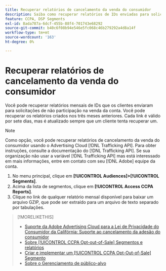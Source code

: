 ```yaml
---
title: Recuperar relatórios de cancelamento da venda do consumidor
description: Saiba como recuperar relatórios de IDs enviadas para solicitações de recusa de venda.
feature: CCPA, DSP Segments
exl-id: 8ada787a-6dcf-455b-88f4-701743e68292
source-git-commit: b40c6f08b94e546e5fc068c46b279292a4d8a14f
workflow-type: tm+mt
source-wordcount: '163'
ht-degree: 0%

---
```


# Recuperar relatórios de cancelamento da venda do consumidor

Você pode recuperar relatórios mensais de IDs que os clientes enviaram para solicitações de não participação na venda da conta. Você pode recuperar os relatórios criados nos três meses anteriores. Cada link é válido por sete dias, mas é atualizado sempre que um cliente tenta recuperar um.

>[!NOTE]
>
>Como opção, você pode recuperar relatórios de cancelamento da venda do consumidor usando o Advertising Cloud [!DNL Trafficking API]. Para obter instruções, consulte a documentação do [!DNL Trafficking API]. Se sua organização não usar a variável [!DNL Trafficking API] mas está interessado em mais informações, entre em contato com seu [!DNL Adobe] equipe da conta.

1. No menu principal, clique em **[!UICONTROL Audiences]>[!UICONTROL Segments]**.
1. Acima da lista de segmentos, clique em **[!UICONTROL Access CCPA Reports]**.
1. Clique no link de qualquer relatório mensal disponível para baixar um arquivo GZIP, que pode ser extraído para um arquivo de texto separado por tabulações.

>[!MORELIKETHIS]
>
>* [Suporte da Adobe Advertising Cloud para a Lei de Privacidade do Consumidor da Califórnia: Suporte ao cancelamento da adesão do consumidor](https://experienceleague.adobe.com/docs/advertising-cloud/privacy/ad-cloud-ccpa-opt-out-of-sale.html)
>* [Sobre [!UICONTROL CCPA Opt-out-of-Sale] Segmentos e relatórios](ccpa-opt-out-about.md)
>* [Criar e implementar um [!UICONTROL CCPA Opt-Out-of-Sale] Segmento](ccpa-opt-out-segment-create.md)
>* [Sobre o Gerenciamento de público-alvo](audience-about.md)

